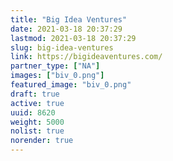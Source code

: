 ```yaml
---
title: "Big Idea Ventures"
date: 2021-03-18 20:37:29
lastmod: 2021-03-18 20:37:29
slug: big-idea-ventures
link: https://bigideaventures.com/
partner_type: ["NA"]
images: ["biv_0.png"]
featured_image: "biv_0.png"
draft: true
active: true
uuid: 8620
weight: 5000
nolist: true
norender: true
---
```

